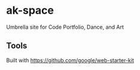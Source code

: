 # ak-space
Umbrella site for Code Portfolio, Dance, and Art

## Tools
Built with https://github.com/google/web-starter-kit

